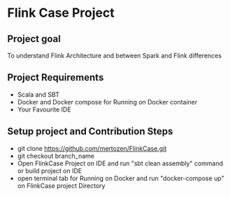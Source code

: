 # Flink Case Project

## Project goal
To understand Flink Architecture and between Spark and Flink differences
## Project Requirements
- Scala and SBT
- Docker and Docker compose for Running on Docker container
- Your Favourite IDE
## Setup project and Contribution Steps
* git clone https://github.com/mertozen/FlinkCase.git
* git checkout branch_name
* Open FlinkCase Project on IDE and run "sbt clean assembly" command or build project on IDE
* open terminal tab for Running on Docker and run "docker-compose up" on FlinkCase project Directory
